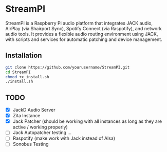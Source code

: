 # StreamPI

StreamPI is a Raspberry Pi audio platform that integrates JACK audio, AirPlay (via Shairport Sync), Spotify Connect (via Raspotify), and network audio tools. It provides a flexible audio routing environment using JACK, with scripts and services for automatic patching and device management.

## Installation

```bash
git clone https://github.com/yourusername/StreamPI.git
cd StreamPI
chmod +x install.sh
./install.sh
```

## TODO

- [x] JackD Audio Server
- [x] Zita Instance
- [x] Jack Patcher (should be working with all instances as long as they are active / working properly)
- [ ] Jack Autopatcher testing ...
- [ ] Raspotify (make work with Jack instead of Alsa)
- [ ] Sonobus Testing
